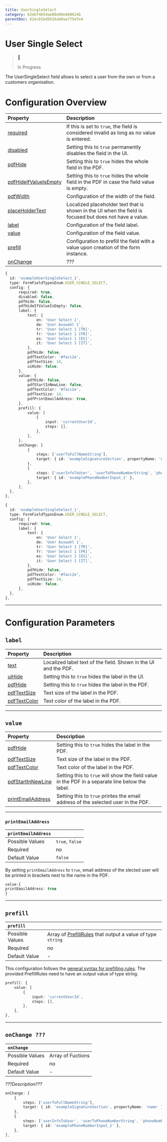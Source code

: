 ```yaml
---
title: UserSingleSelect
category: 62ebf4654ae80e09e468624b
parentDoc: 62ec01bd561bab0aa775efe4
---
```


# User Single Select
>🚧 
>
> In Progress

The UserSingleSelect field allows to select a user from the own or from a customers organisation.

# Configuration Overview

| Property                                                                     | Description                      |
| :--------------------------------------------------------------------------- | :--------------------------------|
| [required](./24-general-properties/#required)                                | If this is set to `true`, the field is considered invalid as long as no value is entered. |
| [disabled](./24-general-properties/#disabled)                                | Setting this to `true` permanently disables the field in the UI. |
| [pdfHide](./24-general-properties/#pdfhide)                                  | Setting this to `true` hides the whole field in the PDF. |
| [pdfHideIfValueIsEmpty](./24-general-properties/#pdfhideifvalueisempty)      | Setting this to `true` hides the whole field in the PDF in case the field value is empty. |
| [pdfWidth](./24-general-properties/#pdfwidth)                                | Configuration of the width of the field. |
| [placeHolderText](./24-general-properties/#placeholdertext)                  | Localized placeholder text that is shown in the UI when the field is focused but does not have a value. |
| [label](#label)                                                              | Configuration of the field label. |
| [value](#value)                                                              | Configuration of the field value. |
| [prefill](#prefill)                                                          | Configuration to prefill the field with a value upon creation of the form instance. |
| [onChange](#onchange)                                                        | ??? |

```typescript (complete)
{
  id: 'exampleUserSingleSelect_1',
  type: FormFieldTypesEnum.USER_SINGLE_SELECT,
  config: {
      required: true,
      disabled: false,
      pdfHide: false,
      pdfHideIfValueIsEmpty: false,
      label: {
          text: {
              en: 'User Select 1',
              de: 'User Auswahl 1',
              tr: 'User Select 1 [TR]',
              fr: 'User Select 1 [FR]',
              es: 'User Select 1 [ES]',
              it: 'User Select 1 [IT]',
          },
          pdfHide: false,
          pdfTextColor: '#facc2e',
          pdfTextSize: 14,
          uiHide: false,
      },      
      value: {
          pdfHide: false,
          pdfStartInNewLine: false,
          pdfTextColor: '#facc2e',
          pdfTextSize: 14,
          pdfPrintEmailAddress: true,
      },
      prefill: {
          value: [
              {
                  input: 'currentUserId',
                  steps: [],
              },
          ],
      },
      onChange: [
          {
              steps: ['userToFullNameString'],
              target: { id: 'exampleSignatureSection', propertyName: 'name' },
          },
          {
              steps: ['userInfoToUser', 'userToPhoneNumberString', 'phoneNumberStringToPhoneNumberObject'],
              target: { id: 'examplePhoneNumberInput_1' },
          },
      ],
  },
},
```

```typescript (minimal)
{
  id: 'exampleUserSingleSelect_1',
  type: FormFieldTypesEnum.USER_SINGLE_SELECT,
  config: {
      required: true,
      label: {
          text: {
              en: 'User Select 1',
              de: 'User Auswahl 1',
              tr: 'User Select 1 [TR]',
              fr: 'User Select 1 [FR]',
              es: 'User Select 1 [ES]',
              it: 'User Select 1 [IT]',
          },
          pdfHide: false,
          pdfTextColor: '#facc2e',
          pdfTextSize: 14,
          uiHide: false,
      },
  },
},
```

---
# Configuration Parameters

## `label`

| Property                                                    | Description                       |
| :---------------------------------------------------------- | :-------------------------------- |
| [text](./24-general-properties/#text)                       | Localized label text of the field. Shown in the UI and the PDF. |
| [uiHide](./24-general-properties/#uihide)                   | Setting this to `true` hides the label in the UI. |
| [pdfHide](./24-general-properties/#pdfhide)                 | Setting this to `true` hides the label in the PDF. |
| [pdfTextSize](./24-general-properties/#pdftextsize)         | Text size of the label in the PDF. |
| [pdfTextColor](./24-general-properties/#pdftextcolor)       | Text color of the label in the PDF. |

---
## `value`

| Property                                                                        | Description                                                                                     |
| :------------------------------------------------------------------------------ | :---------------------------------------------------------------------------------------------- |
| [pdfHide](./24-general-properties/#pdfhide)                                     | Setting this to `true` hides the label in the PDF. |
| [pdfTextSize](./24-general-properties/#pdftextsize)                             | Text size of the label in the PDF. |
| [pdfTextColor](./24-general-properties/#pdftextcolor)                           | Text color of the label in the PDF. |
| [pdfStartInNewLine](./24-general-properties/#pdfstartinnewline)                 | Setting this to `true` will show the field value in the PDF in a separate line below the label. |
| [printEmailAddress](#printemailaddress)                                         | Setting this to `true` printes the email address of the selected user in the PDF. |

---
### `printEmailAddress`

| `printEmailAddress`     |                 |
| :-------------- | :-------------- |
| Possible Values | `true`, `false`     |
| Required        | no              |
| Default Value   | `false`               |

By setting `printEmailAddress` to `true`, email address of the slected user will be printed in brackets next to the name in the PDF.

``` typescript
value:{
printEmailAddress: true
}
```

---
## `prefill`

| `prefill`                  |                                                                     |
| :------------------------- | :--------------                                                     |
| Possible Values            | Array of [PrefillRules](#???) that output a value of type `string` |
| Required                   | no                                                                  |
| Default Value              | -                                                                   |

This configuration follows the [general syntax for prefilling rules](#???).
The provided PrefillRules need to have an output value of type string.

``` typescript (current UserID)
prefill: {
    value: [
        {
            input: 'currentUserId',
            steps: [],
        },
    ],
},
```

---
## `onChange ???`

| `onChange`                 |                   |
| :------------------------- | ------------------|
| Possible Values            | Array of Fuctions |
| Required                   | no                |
| Default Value              | -     

*???Description???*

```typescript
onChange: [
    {
        steps: ['userToFullNameString'],
        target: { id: 'exampleSignatureSection', propertyName: 'name' },
    },
    {
        steps: ['userInfoToUser', 'userToPhoneNumberString', 'phoneNumberStringToPhoneNumberObject'],
        target: { id: 'examplePhoneNumberInput_1' },
    },
],
```